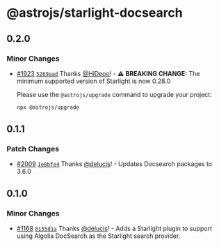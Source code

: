 # @astrojs/starlight-docsearch

## 0.2.0

### Minor Changes

- [#1923](https://github.com/withastro/starlight/pull/1923) [`5269aad`](https://github.com/withastro/starlight/commit/5269aad928773ae08b35ba8e19c0f2832d0d2c89) Thanks [@HiDeoo](https://github.com/HiDeoo)! - ⚠️ **BREAKING CHANGE:** The minimum supported version of Starlight is now 0.28.0

  Please use the `@astrojs/upgrade` command to upgrade your project:

  ```sh
  npx @astrojs/upgrade
  ```

## 0.1.1

### Patch Changes

- [#2009](https://github.com/withastro/starlight/pull/2009) [`1e8bfe4`](https://github.com/withastro/starlight/commit/1e8bfe4b7bb8e958ce22e65c4719e7f281cd6e88) Thanks [@delucis](https://github.com/delucis)! - Updates Docsearch packages to 3.6.0

## 0.1.0

### Minor Changes

- [#1168](https://github.com/withastro/starlight/pull/1168) [`8155d1a`](https://github.com/withastro/starlight/commit/8155d1a27c5a783c0abdfb6ce1ec066c6926290d) Thanks [@delucis](https://github.com/delucis)! - Adds a Starlight plugin to support using Algolia DocSearch as the Starlight search provider.
